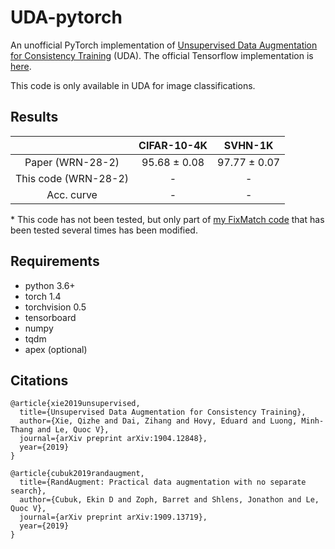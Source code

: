 # UDA-pytorch
An unofficial PyTorch implementation of [Unsupervised Data Augmentation for Consistency Training](https://arxiv.org/abs/1904.12848) (UDA).
The official Tensorflow implementation is [here](https://github.com/google-research/uda).

This code is only available in UDA for image classifications.


## Results

|  | CIFAR-10-4K | SVHN-1K |
|:---:|:---:|:---:|
| Paper (WRN-28-2) | 95.68 ± 0.08 | 97.77 ± 0.07 |
| This code (WRN-28-2) | - | - |
| Acc. curve | - | - |

\* This code has not been tested, but only part of [my FixMatch code](https://github.com/kekmodel/FixMatch-pytorch) that has been tested several times has been modified.

## Requirements
- python 3.6+
- torch 1.4
- torchvision 0.5
- tensorboard
- numpy
- tqdm
- apex (optional)


## Citations
```
@article{xie2019unsupervised,
  title={Unsupervised Data Augmentation for Consistency Training},
  author={Xie, Qizhe and Dai, Zihang and Hovy, Eduard and Luong, Minh-Thang and Le, Quoc V},
  journal={arXiv preprint arXiv:1904.12848},
  year={2019}
}

@article{cubuk2019randaugment,
  title={RandAugment: Practical data augmentation with no separate search},
  author={Cubuk, Ekin D and Zoph, Barret and Shlens, Jonathon and Le, Quoc V},
  journal={arXiv preprint arXiv:1909.13719},
  year={2019}
}
```

